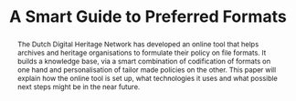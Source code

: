---
abstract: 'The Dutch Digital Heritage Network has developed an online tool that helps
  archives and heritage organisations to formulate their policy on file formats. It
  builds a knowledge base, via a smart combination of codification of formats on one
  hand and personalisation of tailor made policies on the other. This paper will explain
  how the online tool is set up, what technologies it uses and what possible next
  steps might be in the near future.

  '
creators:
- Alloing, Sam
- de Boer, Remco
- Steeman, Marjolein
date: null
document_url: https://services.phaidra.univie.ac.at/api/object/o:1424922/download
grand_parent: iPRES
institutions:
- KB, National Library of the Netherlands
- ArchiXL
- Netherlands Institute for Sound and Vision
keywords:
- preferred formats
- community
- knowledge base
- linked data
- registers
landing_page_url: https://phaidra.univie.ac.at/o:1424922
language: eng
layout: publication
license: CC BY 4.0 International
notes_url: null
parent: iPRES 2021
presentation_url: null
publication_type: paper
size: 451784
source_name: iPRES
title: A Smart Guide to Preferred Formats
year: 2021
---